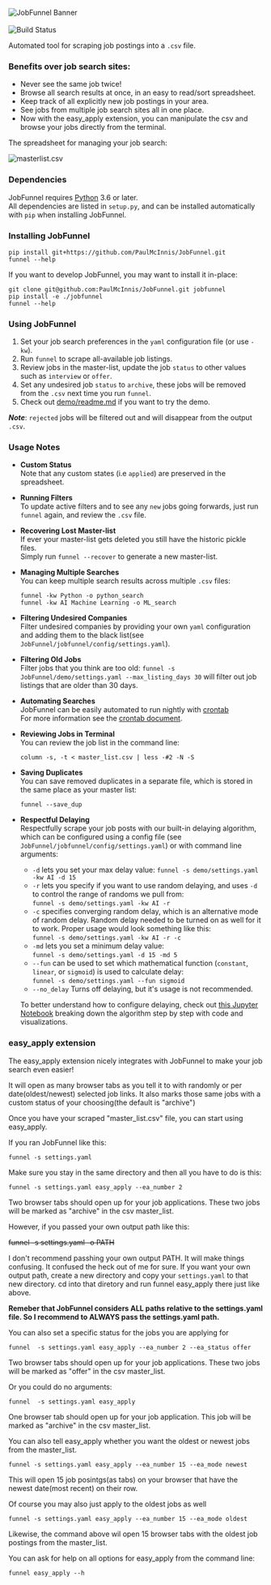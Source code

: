 <img src="images/jobfunnel_banner.png" alt="JobFunnel Banner" /> <br /> <br />
<img src="https://travis-ci.com/PaulMcInnis/JobFunnel.svg?branch=master" alt="Build Status" >

Automated tool for scraping job postings into a `.csv` file.

### Benefits over job search sites:

* Never see the same job twice!
* Browse all search results at once, in an easy to read/sort spreadsheet.
* Keep track of all explicitly new job postings in your area.
* See jobs from multiple job search sites all in one place.
* Now with the easy_apply extension, you can manipulate the csv and browse your jobs directly from the terminal.

The spreadsheet for managing your job search:

![masterlist.csv][masterlist]

### Dependencies

JobFunnel requires [Python][python] 3.6 or later. <br />
All dependencies are listed in `setup.py`, and can be installed automatically with `pip` when installing JobFunnel.

### Installing JobFunnel

```
pip install git+https://github.com/PaulMcInnis/JobFunnel.git
funnel --help
```

If you want to develop JobFunnel, you may want to install it in-place:

```
git clone git@github.com:PaulMcInnis/JobFunnel.git jobfunnel
pip install -e ./jobfunnel
funnel --help
```

### Using JobFunnel

1. Set your job search preferences in the `yaml` configuration file (or use `-kw`).
1. Run `funnel` to scrape all-available job listings.
1. Review jobs in the master-list, update the job `status` to other values such as `interview` or `offer`.
1. Set any undesired job `status` to `archive`, these jobs will be removed from the `.csv` next time you run `funnel`.
1. Check out [demo/readme.md][demo] if you want to try the demo.

__*Note*__: `rejected` jobs will be filtered out and will disappear from the output `.csv`.

### Usage Notes

* **Custom Status** <br/>
  Note that any custom states (i.e `applied`) are preserved in the spreadsheet.

* **Running Filters** <br />
  To update active filters and to see any `new` jobs going forwards, just run `funnel` again, and review the `.csv` file.

* **Recovering Lost Master-list** <br />
  If ever your master-list gets deleted you still have the historic pickle files. <br />
  Simply run `funnel --recover` to generate a new master-list.

* **Managing Multiple Searches** <br />
  You can keep multiple search results across multiple `.csv` files:
  ```
  funnel -kw Python -o python_search
  funnel -kw AI Machine Learning -o ML_search
  ```

* **Filtering Undesired Companies** <br />
Filter undesired companies by providing your own `yaml` configuration and adding them to the black list(see `JobFunnel/jobfunnel/config/settings.yaml`).
  
* **Filtering Old Jobs**<br />
  Filter jobs that you think are too old:
  `funnel -s JobFunnel/demo/settings.yaml --max_listing_days 30` will filter out job listings that are older than 30 days.


* **Automating Searches** <br />
  JobFunnel can be easily automated to run nightly with [crontab][cron] <br />
  For more information see the [crontab document][cron_doc].

* **Reviewing Jobs in Terminal** <br />
  You can review the job list in the command line:
  ```
  column -s, -t < master_list.csv | less -#2 -N -S
  ```
* **Saving Duplicates** <br />
  You can save removed duplicates in a separate file, which is stored in the same place as your master list: <br />
  ```
  funnel --save_dup
  ```
* **Respectful Delaying** <br />
  Respectfully scrape your job posts with our built-in delaying algorithm, which can be configured using a config file (see `JobFunnel/jobfunnel/config/settings.yaml`) or with command line arguments:
  - `-d` lets you set your max delay value: `funnel -s demo/settings.yaml -kw AI -d 15`
  - `-r` lets you specify if you want to use random delaying, and uses `-d` to control the range of randoms we pull from: <br /> `funnel -s demo/settings.yaml -kw AI -r`
  - `-c` specifies converging random delay, which is an alternative mode of random delay. Random delay needed to be turned on as well for it to work. Proper usage would look something like this: <br /> `funnel -s demo/settings.yaml -kw AI -r -c`
  - `-md` lets you set a minimum delay value: <br /> `funnel -s demo/settings.yaml -d 15 -md 5`
  - `--fun` can be used to set which mathematical function (`constant`,  `linear`, or `sigmoid`) is used to calculate delay: <br /> `funnel -s demo/settings.yaml --fun sigmoid`
  - `--no_delay` Turns off delaying, but it's usage is not recommended.

  To better understand how to configure delaying, check out [this Jupyter Notebook][delay_jp] breaking down the algorithm step by step with code and visualizations.

<!-- links -->
[masterlist]:demo/assests/demo.png "masterlist.csv"
[python]:https://www.python.org/
[demo]:demo/readme.md
[cron]:https://en.wikipedia.org/wiki/Cron
[cron_doc]:docs/crontab/readme.md
[conc_fut]:https://docs.python.org/dev/library/concurrent.futures.html#concurrent.futures.ThreadPoolExecutor
[thread]: https://docs.python.org/3.8/library/threading.html
[delay_jp]:https://github.com/bunsenmurder/Notebooks/blob/master/jobFunnel/delay_algorithm.ipynb

### easy_apply extension

The easy_apply extension nicely integrates with JobFunnel to make your job search even easier!

It will open as many browser tabs as you tell it to with randomly or per date(oldest/newest) selected job links. It also marks those same jobs with a custom status of your choosing(the default is "archive")

Once you have your scraped "master_list.csv" file, you can start using easy_apply.

If you ran JobFunnel like this:

	funnel -s settings.yaml


Make sure you stay in the same directory and then all you have to do is this:

	funnel -s settings.yaml easy_apply --ea_number 2



Two browser tabs should open up for your job applications.
These two jobs will be marked as "archive" in the csv master_list.

However, if you passed your own output path like this:

	
~~funnel -s settings.yaml -o PATH~~


I don't recommend passhing your own output PATH. It will make things confusing. It confused the heck out of me for sure. If you want  your own output path, create a new directory and copy your `settings.yaml` to that new directory. cd into that diretory and run funnel easy_apply there just like above.

**Remeber that JobFunnel considers ALL paths relative to the settings.yaml file. So I recommend to ALWAYS pass the settings.yaml path.**




You can also set a specific status for the jobs you are applying for

	funnel  -s settings.yaml easy_apply --ea_number 2 --ea_status offer


Two browser tabs should open up for your job applications.
These two jobs will be marked as "offer" in the csv master_list.

Or you could do no arguments:

	funnel  -s settings.yaml easy_apply

One browser tab should open up for your job application.
This job will be marked as "archive" in the csv master_list.

You can also tell easy_apply whether you want the oldest or newest jobs from the master_list.

	funnel -s settings.yaml easy_apply --ea_number 15 --ea_mode newest

This will open 15 job posintgs(as tabs) on your browser that have the newest date(most recent) on their row.

Of course you may also just apply to the oldest jobs as well

	funnel -s settings.yaml easy_apply --ea_number 15 --ea_mode oldest 

Likewise, the command above wil open 15 browser tabs with the oldest job postings from the master_list.

You can ask for help on all options for easy_apply from the command line:

	funnel easy_apply --h
